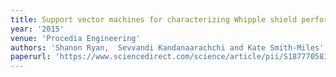 ```yaml
---
title: Support vector machines for characterizing Whipple shield performance
year: '2015'
venue: 'Procedia Engineering'
authors: 'Shanon Ryan,  Sevvandi Kandanaarachchi and Kate Smith-Miles'
paperurl: 'https://www.sciencedirect.com/science/article/pii/S1877705815007420'
---
```


